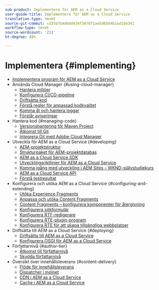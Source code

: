 ```yaml
---
sub-product: Implementera för AEM as a Cloud Service
user-guide-title: Implementera för AEM as a Cloud Service
translation-type: tm+mt
source-git-commit: cd35b7b4dbdd434f367871ae5d6584b1ad1de341
workflow-type: tm+mt
source-wordcount: '213'
ht-degree: 88%

---
```



# Implementera {#implementing}

+ [Implementera program för AEM as a Cloud Service](/help/implementing/home.md)
+ Använda Cloud Manager {#using-cloud-manager}
   + [Hantera miljöer](cloud-manager/manage-environments.md)
   + [Konfigurera CI/CD-pipeline](cloud-manager/configure-pipeline.md)
   + [Driftsätta kod](cloud-manager/deploy-code.md)
   + [Förstå regler för anpassad kodkvalitet](cloud-manager/custom-code-quality-rules.md)
   + [Komma åt och hantera loggar](cloud-manager/manage-logs.md)
   + [Förstår aviseringar](cloud-manager/notifications.md)
+ Hantera kod {#managing-code}
   + [Versionshantering för Maven Project](cloud-manager/project-version-handling.md)
   + [Åtkomst till Git](cloud-manager/accessing-git.md)
   + [Integrera Git med Adobe Cloud Manager](cloud-manager/integrating-with-git.md)
+ Utveckla för AEM as a Cloud Service {#developing}
   + [AEM-projektstruktur](developing/introduction/aem-project-content-package-structure.md)
   + [Strukturpaket för AEM-projektdatabas](developing/introduction/repository-structure-package.md)
   + [AEM as a Cloud Service SDK](developing/introduction/aem-as-a-cloud-service-sdk.md)
   + [Utvecklingsriktlinjer för AEM as a Cloud Service](developing/introduction/development-guidelines.md)
   + [Komma igång med utveckling i AEM Sites – WKND-självstudiekurs](developing/introduction/develop-wknd-tutorial.md)
   + [AEM as a Cloud Service API](https://docs.adobe.com/content/help/en/experience-manager-cloud-service/implementing/developing/ref/javadoc/index.html)
   + [Förstå testresultat](/help/implementing/developing/introduction/understand-test-results.md)
+ Konfigurera och utöka AEM as a Cloud Service {#configuring-and-extending}
   + [Utöka Experience Fragments](developing/extending/experience-fragments.md)
   + [Anpassa och utöka Content Fragments](developing/extending/content-fragments-customizing.md)
   + [Content Fragments – konfigurera komponenter för återgivning](developing/extending/content-fragments-configuring-components-rendering.md)
   + [Konfigurera sökformulär](developing/extending/search-forms.md)
   + [Konfigurera RTF-redigerare](/help/implementing/developing/extending/rich-text-editor.md)
   + [Konfigurera RTE-plugin-program](/help/implementing/developing/extending/configure-rich-text-editor-plug-ins.md)
   + [Konfigurera RTE för att skapa tillgängliga webbplatser](/help/implementing/developing/extending/rte-accessible-content.md)
+ Driftsätta till AEM as a Cloud Service {#deploying}
   + [Driftsätta till AEM as a Cloud Service](deploying/overview.md)
   + [Konfigurera OSGI för AEM as a Cloud Service](deploying/configuring-osgi.md)
+ Författarnivå {#author-tier}
   + [Åtkomst till författarnivå](/help/implementing/author-tier/accessing-the-author-tier.md)
   + [Skydda författarnivå](/help/implementing/author-tier/securing-the-author-tier.md)
+ Översikt över innehållsleverans {#content-delivery}
   + [Flöde för innehållsleverans](dispatcher/overview.md)
   + [Dispatcher i molnet](dispatcher/disp-overview.md)
   + [CDN i AEM as a Cloud Service](dispatcher/cdn.md)
   + [Cache i AEM as a Cloud Service](dispatcher/caching.md)
